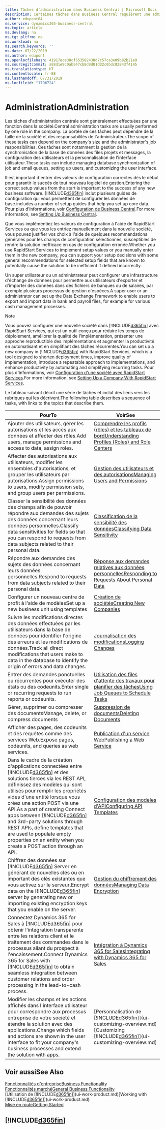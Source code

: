```yaml
---
title: Tâches d'administration dans Business Central | Microsoft Docs
description: Certaines tâches dans Business Central requièrent une administration centrale et une configuration. Découvrez quelles sont ces tâches et ce que vous devez faire.
author: edupont04
ms.service: dynamics365-business-central
ms.topic: article
ms.devlang: na
ms.tgt_pltfrm: na
ms.workload: na
ms.search.keywords: ''
ms.date: 07/22/2019
ms.author: edupont
ms.openlocfilehash: 41917ece38cf553582438d7c57ca3e09b82b21e9
ms.sourcegitcommit: a88d1e9c0ab647cb8d9d81d32c0bdc82843f4145
ms.translationtype: HT
ms.contentlocale: fr-BE
ms.lasthandoff: 07/31/2019
ms.locfileid: "1796724"
---
```

# <a name="administration"></a><span data-ttu-id="a7073-104">Administration</span><span class="sxs-lookup"><span data-stu-id="a7073-104">Administration</span></span>
<span data-ttu-id="a7073-105">Les tâches d'administration centrale sont généralement effectuées par une fonction dans la société.</span><span class="sxs-lookup"><span data-stu-id="a7073-105">Central administration tasks are usually performed by one role in the company.</span></span> <span data-ttu-id="a7073-106">La portée de ces tâches peut dépendre de la taille de la société et des responsabilités de l'administrateur.</span><span class="sxs-lookup"><span data-stu-id="a7073-106">The scope of these tasks can depend on the company's size and the administrator's job responsibilities.</span></span> <span data-ttu-id="a7073-107">Ces tâches sont notamment la gestion de la synchronisation de la base de données des files projets et messages, la configuration des utilisateurs et la personnalisation de l'interface utilisateur.</span><span class="sxs-lookup"><span data-stu-id="a7073-107">These tasks can include managing database synchronization of job and email queues, setting up users, and customizing the user interface.</span></span>  

<span data-ttu-id="a7073-108">Il est important d'entrer des valeurs de configuration correctes dès le début pour garantir le succès de tout nouveau logiciel de gestion.</span><span class="sxs-lookup"><span data-stu-id="a7073-108">Entering the correct setup values from the start is important to the success of any new business software.</span></span> [!INCLUDE[d365fin](includes/d365fin_md.md)] <span data-ttu-id="a7073-109">inclut plusieurs guides de configuration qui vous permettent de configurer les données de base.</span><span class="sxs-lookup"><span data-stu-id="a7073-109">includes a number of setup guides that help you set up core data.</span></span> <span data-ttu-id="a7073-110">Pour plus d'informations, voir [Configuration de Business Central](setup.md).</span><span class="sxs-lookup"><span data-stu-id="a7073-110">For more information, see [Setting Up Business Central](setup.md).</span></span>

<span data-ttu-id="a7073-111">Que vous implémentiez les valeurs de configuration à l'aide de RapidStart Services ou que vous les entriez manuellement dans la nouvelle société, vous pouvez justifier vos choix à l'aide de quelques recommandations générales pour les champs de configuration sélectionnés, susceptibles de rendre la solution inefficace en cas de configuration erronée.</span><span class="sxs-lookup"><span data-stu-id="a7073-111">Whether you use RapidStart Services to implement setup values or you manually enter them in the new company, you can support your setup decisions with some general recommendations for selected setup fields that are known to potentially cause the solution to be inefficient if defined incorrectly.</span></span>  

<span data-ttu-id="a7073-112">Un super utilisateur ou un administrateur peut configurer une infrastructure d'échange de données pour permettre aux utilisateurs d'exporter et d'importer des données dans des fichiers de banques ou de salaires, par exemple plusieurs processus de gestion d'espèces.</span><span class="sxs-lookup"><span data-stu-id="a7073-112">A super user or an administrator can set up the Data Exchange Framework to enable users to export and import data in bank and payroll files, for example for various cash management processes.</span></span>

> [!NOTE]
> <span data-ttu-id="a7073-113">Vous pouvez configurer une nouvelle société dans [!INCLUDE[d365fin](includes/d365fin_md.md)] avec RapidStart Services, qui est un outil conçu pour réduire les temps de déploiement, améliorer la qualité de l’implémentation, présenter une approche reproductible des implémentations et augmenter la productivité en automatisant et en simplifiant des tâches récurrentes.</span><span class="sxs-lookup"><span data-stu-id="a7073-113">You can set up a new company in [!INCLUDE[d365fin](includes/d365fin_md.md)] with RapidStart Services, which is a tool designed to shorten deployment times, improve quality of implementation, introduce a repeatable approach to implementations, and enhance productivity by automating and simplifying recurring tasks.</span></span> <span data-ttu-id="a7073-114">Pour plus d'informations, voir [Configuration d'une société avec RapidStart Services](admin-set-up-a-company-with-rapidstart.md).</span><span class="sxs-lookup"><span data-stu-id="a7073-114">For more information, see [Setting Up a Company With RapidStart Services](admin-set-up-a-company-with-rapidstart.md).</span></span>

<span data-ttu-id="a7073-115">Le tableau suivant décrit une série de tâches et inclut des liens vers les rubriques qui les décrivent.</span><span class="sxs-lookup"><span data-stu-id="a7073-115">The following table describes a sequence of tasks, with links to the topics that describe them.</span></span>   

|<span data-ttu-id="a7073-116">**Pour**</span><span class="sxs-lookup"><span data-stu-id="a7073-116">**To**</span></span>|<span data-ttu-id="a7073-117">**Voir**</span><span class="sxs-lookup"><span data-stu-id="a7073-117">**See**</span></span>|  
|------------|-------------|  
|<span data-ttu-id="a7073-118">Ajouter des utilisateurs, gérer les autorisations et les accès aux données et affecter des rôles.</span><span class="sxs-lookup"><span data-stu-id="a7073-118">Add users, manage permissions and access to data, assign roles.</span></span>|[<span data-ttu-id="a7073-119">Comprendre les profils (rôles) et les tableaux de bord</span><span class="sxs-lookup"><span data-stu-id="a7073-119">Understanding Profiles (Roles) and Role Centers</span></span>](admin-users-profiles-roles.md)|  
|<span data-ttu-id="a7073-120">Affecter des autorisations aux utilisateurs, modifier les ensembles d'autorisations, et grouper les utilisateurs par autorisations.</span><span class="sxs-lookup"><span data-stu-id="a7073-120">Assign permissions to users, modify permission sets, and group users per permissions.</span></span>|[<span data-ttu-id="a7073-121">Gestion des utilisateurs et des autorisations</span><span class="sxs-lookup"><span data-stu-id="a7073-121">Managing Users and Permissions</span></span>](ui-how-users-permissions.md)|
|<span data-ttu-id="a7073-122">Classer la sensibilité des données des champs afin de pouvoir répondre aux demandes des sujets des données concernant leurs données personnelles.</span><span class="sxs-lookup"><span data-stu-id="a7073-122">Classify data sensitivities for fields so that you can respond to requests from data subjects related to their personal data.</span></span>|[<span data-ttu-id="a7073-123">Classification de la sensibilité des données</span><span class="sxs-lookup"><span data-stu-id="a7073-123">Classifying Data Sensitivity</span></span>](admin-classifying-data-sensitivity.md)|
|<span data-ttu-id="a7073-124">Répondre aux demandes des sujets des données concernant leurs données personnelles.</span><span class="sxs-lookup"><span data-stu-id="a7073-124">Respond to requests from data subjects related to their personal data.</span></span>|[<span data-ttu-id="a7073-125">Réponse aux demandes relatives aux données personnelles</span><span class="sxs-lookup"><span data-stu-id="a7073-125">Responding to Requests About Personal Data</span></span>](admin-responding-to-requests-about-personal-data.md)|
|<span data-ttu-id="a7073-126">Configurer un nouveau centre de profit à l'aide de modèles</span><span class="sxs-lookup"><span data-stu-id="a7073-126">Set up a new business unit using templates</span></span>|[<span data-ttu-id="a7073-127">Création de sociétés</span><span class="sxs-lookup"><span data-stu-id="a7073-127">Creating New Companies</span></span>](about-new-company.md)|
|<span data-ttu-id="a7073-128">Suivre les modifications directes des données effectuées par les utilisateurs dans la base de données pour identifier l'origine des erreurs et les modifications de données.</span><span class="sxs-lookup"><span data-stu-id="a7073-128">Track all direct modifications that users make to data in the database to identify the origin of errors and data changes.</span></span>|[<span data-ttu-id="a7073-129">Journalisation des modifications</span><span class="sxs-lookup"><span data-stu-id="a7073-129">Logging Changes</span></span>](across-log-changes.md)|  
|<span data-ttu-id="a7073-130">Entrer des demandes ponctuelles ou récurrentes pour exécuter des états ou des codeunits.</span><span class="sxs-lookup"><span data-stu-id="a7073-130">Enter single or recurring requests to run reports or codeunits.</span></span>|[<span data-ttu-id="a7073-131">Utilisation des files d'attente des travaux pour planifier des tâches</span><span class="sxs-lookup"><span data-stu-id="a7073-131">Using Job Queues to Schedule Tasks</span></span>](admin-job-queues-schedule-tasks.md)|  
|<span data-ttu-id="a7073-132">Gérer, supprimer ou compresser des documents</span><span class="sxs-lookup"><span data-stu-id="a7073-132">Manage, delete, or compress documents</span></span>|[<span data-ttu-id="a7073-133">Suppression de documents</span><span class="sxs-lookup"><span data-stu-id="a7073-133">Deleting Documents</span></span>](admin-manage-documents.md)|  
|<span data-ttu-id="a7073-134">Afficher des pages, des codeunits et des requêtes comme des services Web.</span><span class="sxs-lookup"><span data-stu-id="a7073-134">Expose pages, codeunits, and queries as web services.</span></span>|[<span data-ttu-id="a7073-135">Publication d'un service Web</span><span class="sxs-lookup"><span data-stu-id="a7073-135">Publishing a Web Service</span></span>](across-how-publish-web-service.md)|
|<span data-ttu-id="a7073-136">Dans le cadre de la création d'applications connectées entre [!INCLUDE[d365fin](includes/d365fin_md.md)] et des solutions tierces via les REST API, définissez des modèles qui sont utilisés pour remplir les propriétés vides d'une entité lorsque vous créez une action POST via une API.</span><span class="sxs-lookup"><span data-stu-id="a7073-136">As a part of creating Connect apps between [!INCLUDE[d365fin](includes/d365fin_md.md)] and 3rd-party solutions through REST APIs, define templates that are used to populate empty properties on an entity when you create a POST action through an API.</span></span>|[<span data-ttu-id="a7073-137">Configuration des modèles d'API</span><span class="sxs-lookup"><span data-stu-id="a7073-137">Configuring API Templates</span></span>](admin-configuring-api-template.md)|
|<span data-ttu-id="a7073-138">Chiffrez des données sur [!INCLUDE[d365fin](includes/d365fin_md.md)] Server en générant de nouvelles clés ou en important des clés existantes que vous activez sur le serveur.</span><span class="sxs-lookup"><span data-stu-id="a7073-138">Encrypt data on the [!INCLUDE[d365fin](includes/d365fin_md.md)] server by generating new or importing existing encryption keys that you enable on the server.</span></span>|[<span data-ttu-id="a7073-139">Gestion du chiffrement des données</span><span class="sxs-lookup"><span data-stu-id="a7073-139">Managing Data Encryption</span></span>](admin-manage-data-encryption.md)|
|<span data-ttu-id="a7073-140">Connectez Dynamics 365 for Sales à [!INCLUDE[d365fin](includes/d365fin_md.md)] pour obtenir l'intégration transparente entre les relations client et le traitement des commandes dans le processus allant du prospect à l'encaissement.</span><span class="sxs-lookup"><span data-stu-id="a7073-140">Connect Dynamics 365 for Sales with [!INCLUDE[d365fin](includes/d365fin_md.md)] to obtain seamless integration between customer relations and order processing in the lead-to-cash process.</span></span>|[<span data-ttu-id="a7073-141">Intégration à Dynamics 365 for Sales</span><span class="sxs-lookup"><span data-stu-id="a7073-141">Integrating with Dynamics 365 for Sales</span></span>](admin-prepare-dynamics-365-for-sales-for-integration.md)|
|<span data-ttu-id="a7073-142">Modifier les champs et les actions affichés dans l'interface utilisateur pour correspondre aux processus entreprise de votre société et étendre la solution avec des applications.</span><span class="sxs-lookup"><span data-stu-id="a7073-142">Change which fields and actions are shown in the user interface to fit your company's business processes and extend the solution with apps.</span></span>|<span data-ttu-id="a7073-143">[Personnalisation de [!INCLUDE[d365fin](includes/d365fin_md.md)]](ui-customizing-overview.md)</span><span class="sxs-lookup"><span data-stu-id="a7073-143">[Customizing [!INCLUDE[d365fin](includes/d365fin_md.md)]](ui-customizing-overview.md)</span></span>|

## <a name="see-also"></a><span data-ttu-id="a7073-144">Voir aussi</span><span class="sxs-lookup"><span data-stu-id="a7073-144">See Also</span></span>
[<span data-ttu-id="a7073-145">Fonctionnalités d'entreprise</span><span class="sxs-lookup"><span data-stu-id="a7073-145">Business Functionality</span></span>](across-business-functionality.md)  
[<span data-ttu-id="a7073-146">Fonctionnalités marché</span><span class="sxs-lookup"><span data-stu-id="a7073-146">General Business Functionality</span></span>](ui-across-business-areas.md)  
<span data-ttu-id="a7073-147">[Utilisation de [!INCLUDE[d365fin](includes/d365fin_md.md)]](ui-work-product.md)</span><span class="sxs-lookup"><span data-stu-id="a7073-147">[Working with [!INCLUDE[d365fin](includes/d365fin_md.md)]](ui-work-product.md)</span></span>  
[<span data-ttu-id="a7073-148">Mise en route</span><span class="sxs-lookup"><span data-stu-id="a7073-148">Getting Started</span></span>](product-get-started.md)    

## [!INCLUDE[d365fin](includes/free_trial_md.md)]  
